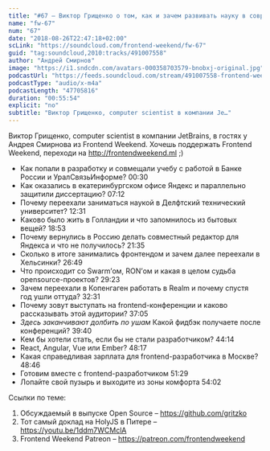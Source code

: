 ```yaml
---
title: "#67 – Виктор Грищенко о том, как и зачем развивать науку в современном мире IT"
name: "fw-67"
num: "67"
date: "2018-08-26T22:47:18+02:00"
scLink: "https://soundcloud.com/frontend-weekend/fw-67"
guid: "tag:soundcloud,2010:tracks/491007558"
author: "Андрей Смирнов"
image: "https://i1.sndcdn.com/avatars-000358703579-bnobxj-original.jpg"
podcastUrl: "https://feeds.soundcloud.com/stream/491007558-frontend-weekend-fw-67.m4a"
podcastType: "audio/x-m4a"
podcastLength: "47705816"
duration: "00:55:54"
explicit: "no"
subtitle: "Виктор Грищенко, computer scientist в компании Je…"
---
```

Виктор Грищенко, computer scientist в компании JetBrains, в гостях у Андрея Смирнова из Frontend Weekend. Хочешь поддержать Frontend Weekend, переходи на http://frontendweekend.ml ;)

- Как попали в разработку и совмещали учебу с работой в Банке России и УралСвязьИнформе? 00:30
- Как оказались в екатеринбургском офисе Яндекс и параллельно защитили диссертацию? 07:12
- Почему переехали заниматься наукой в Делфтский технический университет? 12:31
- Каково было жить в Голландии и что запомнилось из бытовых вещей? 18:53
- Почему вернулись в Россию делать совместный редактор для Яндекса и что не получилось? 21:35
- Сколько в итоге занимались фронтендом и зачем далее переехали в Хельсинки? 26:49
- Что происходит со Swarm’ом, RON’ом и какая в целом судьба opensource-проектов? 29:23
- Зачем переехали в Копенгаген работать в Realm и почему спустя год ушли оттуда? 32:31
- Почему зовут выступать на frontend-конференции и каково рассказывать этой аудитории? 37:05
- *Здесь заканчивают долбить по ушам* Какой фидбэк получаете после конференций? 39:40
- Кем бы хотели стать, если бы не стали разработчиком? 44:14
- React, Angular, Vue или Ember? 48:17
- Какая справедливая зарплата для frontend-разработчика в Москве? 48:46
- Готовим вместе с frontend-разработчиком 51:29
- Лопайте свой пузырь и выходите из зоны комфорта 54:02

Ссылки по теме:
1) Обсуждаемый в выпуске Open Source – https://github.com/gritzko
2) Тот самый доклад на HolyJS в Питере – https://youtu.be/1ddm7WCMclA
3) Frontend Weekend Patreon – https://patreon.com/frontendweekend